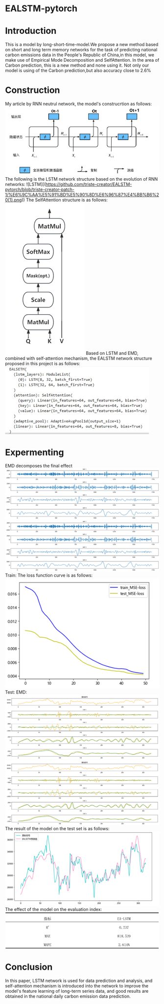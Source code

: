 # EALSTM-pytorch
# Introduction
  This is a model by long-short-time-model.We propose a new method based on short and long term memory networks for the task of predicting national carbon emissions data in the People's Republic of China,in this model,  we make use of Empirical Mode Decomposition and SelfAttention. In the area of Carbon prediction, this is a new method and none using it. Not only our model is using of the Carbon prediction,but also accuracy close to 2.6% 
# Construction
My article by RNN neutrul network, the model's construcrtion as follows:
![RNN](https://github.com/triste-creator/EALSTM-pytorch/blob/triste-creator-patch-1/RNN%E7%BB%93%E6%9E%84.png)
The following is the LSTM network structure based on the evolution of RNN networks:
![LSTM][(https://github.com/triste-creator/EALSTM-pytorch/blob/triste-creator-patch-1/%E6%9C%AA%E5%91%BD%E5%90%8D%E6%96%87%E4%BB%B6%20(1).png))
The SelfAttention structure is as follows:
![SelfAttention](https://github.com/triste-creator/EALSTM-pytorch/blob/triste-creator-patch-1/%E6%B3%A8%E6%84%8F%E5%8A%9B.png)
Based on LSTM and EMD, combined with self-attention mechanism, the EALSTM network structure proposed in this project is as follows:
![EALSTM](https://github.com/triste-creator/EALSTM-pytorch/blob/triste-creator-patch-1/%E8%AE%BA%E6%96%87%E7%BD%91%E7%BB%9C%E7%BB%93%E6%9E%84.png)
# Expermenting
EMD decomposes the final effect
![EMD1-4](https://github.com/triste-creator/EALSTM-pytorch/blob/triste-creator-patch-1/%E5%8E%9F%E7%A5%9EEMD2.png)
![EMD5-8](https://github.com/triste-creator/EALSTM-pytorch/blob/triste-creator-patch-1/%E5%8E%9F%E7%A5%9EEMD2.png)
Train:
The loss function curve is as follows:
![MSE Loss Fuction](https://github.com/triste-creator/EALSTM-pytorch/blob/triste-creator-patch-1/MSE%E6%9B%B2%E7%BA%BF.png)
Test:
EMD:
![EMD Prediction 1-4](https://github.com/triste-creator/EALSTM-pytorch/blob/triste-creator-patch-1/EMD1.png)
![EMD Prediction 5-8](https://github.com/triste-creator/EALSTM-pytorch/blob/triste-creator-patch-1/EMD1.png)
The result of the model on the test set is as follows:
![Test Data](https://github.com/triste-creator/EALSTM-pytorch/blob/triste-creator-patch-1/%E9%A2%84%E6%B5%8B%E7%BA%BF%E6%80%A7%E5%9B%BE.png)
The effect of the model on the evaluation index:
![Evaluation](https://github.com/triste-creator/EALSTM-pytorch/blob/triste-creator-patch-1/1.png)
# Conclusion
  In this paper, LSTM network is used for data prediction and analysis, and self-attention mechanism is introduced into the network to improve the model's feature learning of long-term series data, and good results are obtained in the national daily carbon emission data prediction.
